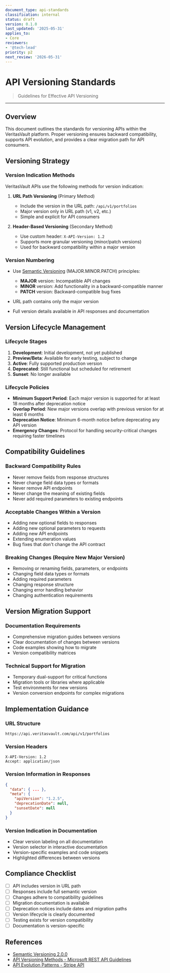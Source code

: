 ```yaml
---
document_type: api-standards
classification: internal
status: draft
version: 0.1.0
last_updated: '2025-05-31'
applies_to:
- Core
reviewers:
- '@tech-lead'
priority: p2
next_review: '2026-05-31'
---
```


# API Versioning Standards

> Guidelines for Effective API Versioning

---

## Overview

This document outlines the standards for versioning APIs within the VeritasVault platform. Proper versioning ensures backward compatibility, supports API evolution, and provides a clear migration path for API consumers.

## Versioning Strategy

### Version Indication Methods

VeritasVault APIs use the following methods for version indication:

1. **URL Path Versioning** (Primary Method)
   * Include the version in the URL path: `/api/v1/portfolios`
   * Major version only in URL path (v1, v2, etc.)
   * Simple and explicit for API consumers

2. **Header-Based Versioning** (Secondary Method)
   * Use custom header: `X-API-Version: 1.2`
   * Supports more granular versioning (minor/patch versions)
   * Used for backward compatibility within a major version

### Version Numbering

* Use [Semantic Versioning](https://semver.org/) (MAJOR.MINOR.PATCH) principles:
  * **MAJOR** version: Incompatible API changes
  * **MINOR** version: Add functionality in a backward-compatible manner
  * **PATCH** version: Backward-compatible bug fixes

* URL path contains only the major version
* Full version details available in API responses and documentation

## Version Lifecycle Management

### Lifecycle Stages

1. **Development**: Initial development, not yet published
2. **Preview/Beta**: Available for early testing, subject to change
3. **Active**: Fully supported production version
4. **Deprecated**: Still functional but scheduled for retirement
5. **Sunset**: No longer available

### Lifecycle Policies

* **Minimum Support Period**: Each major version is supported for at least 18 months after deprecation notice
* **Overlap Period**: New major versions overlap with previous version for at least 6 months
* **Deprecation Notice**: Minimum 6-month notice before deprecating any API version
* **Emergency Changes**: Protocol for handling security-critical changes requiring faster timelines

## Compatibility Guidelines

### Backward Compatibility Rules

* Never remove fields from response structures
* Never change field data types or formats
* Never remove API endpoints
* Never change the meaning of existing fields
* Never add required parameters to existing endpoints

### Acceptable Changes Within a Version

* Adding new optional fields to responses
* Adding new optional parameters to requests
* Adding new API endpoints
* Extending enumeration values
* Bug fixes that don't change the API contract

### Breaking Changes (Require New Major Version)

* Removing or renaming fields, parameters, or endpoints
* Changing field data types or formats
* Adding required parameters
* Changing response structure
* Changing error handling behavior
* Changing authentication requirements

## Version Migration Support

### Documentation Requirements

* Comprehensive migration guides between versions
* Clear documentation of changes between versions
* Code examples showing how to migrate
* Version compatibility matrices

### Technical Support for Migration

* Temporary dual-support for critical functions
* Migration tools or libraries where applicable
* Test environments for new versions
* Version conversion endpoints for complex migrations

## Implementation Guidance

### URL Structure

```
https://api.veritasvault.com/api/v1/portfolios
```

### Version Headers

```
X-API-Version: 1.2
Accept: application/json
```

### Version Information in Responses

```json
{
  "data": { ... },
  "meta": {
    "apiVersion": "1.2.5",
    "deprecationDate": null,
    "sunsetDate": null
  }
}
```

### Version Indication in Documentation

* Clear version labeling on all documentation
* Version selector in interactive documentation
* Version-specific examples and code snippets
* Highlighted differences between versions

## Compliance Checklist

- [ ] API includes version in URL path
- [ ] Responses include full semantic version
- [ ] Changes adhere to compatibility guidelines
- [ ] Migration documentation is available
- [ ] Deprecation notices include dates and migration paths
- [ ] Version lifecycle is clearly documented
- [ ] Testing exists for version compatibility
- [ ] Documentation is version-specific

## References

* [Semantic Versioning 2.0.0](https://semver.org/)
* [API Versioning Methods - Microsoft REST API Guidelines](https://github.com/microsoft/api-guidelines/blob/vNext/Guidelines.md#12-versioning)
* [API Evolution Patterns - Stripe API](https://stripe.com/blog/api-versioning)
